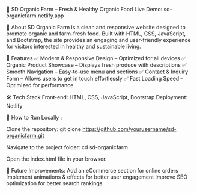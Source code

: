 🌿 SD Organic Farm – Fresh & Healthy Organic Food
Live Demo: sd-organicfarm.netlify.app

📝 About
SD Organic Farm is a clean and responsive website designed to promote organic and farm-fresh food. Built with HTML, CSS, JavaScript, and Bootstrap, the site provides an engaging and user-friendly experience for visitors interested in healthy and sustainable living.

🚀 Features
✅ Modern & Responsive Design – Optimized for all devices
✅ Organic Product Showcase – Displays fresh produce with descriptions
✅ Smooth Navigation – Easy-to-use menu and sections
✅ Contact & Inquiry Form – Allows users to get in touch effortlessly
✅ Fast Loading Speed – Optimized for performance

🛠️ Tech Stack
Front-end: HTML, CSS, JavaScript, Bootstrap
Deployment: Netlify

📌 How to Run Locally :

Clone the repository:
git clone https://github.com/yourusername/sd-organicfarm.git

Navigate to the project folder:
cd sd-organicfarm

Open the index.html file in your browser.

🎯 Future Improvements:
Add an eCommerce section for online orders
Implement animations & effects for better user engagement
Improve SEO optimization for better search rankings

